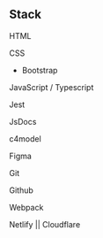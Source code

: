 ## Stack

HTML

CSS

- Bootstrap

JavaScript / Typescript

Jest

JsDocs

c4model

Figma

Git

Github

Webpack

Netlify || Cloudflare
